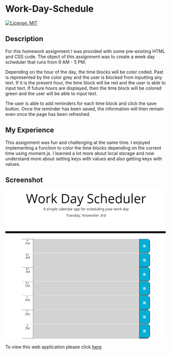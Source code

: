 # Work-Day-Schedule

<p>
    <a href="https://opensource.org/licenses/MIT" rel="nofollow"><img src="https://camo.githubusercontent.com/3ccf4c50a1576b0dd30b286717451fa56b783512/68747470733a2f2f696d672e736869656c64732e696f2f62616467652f4c6963656e73652d4d49542d79656c6c6f772e737667" alt="License: MIT" data-canonical-src="https://img.shields.io/badge/License-MIT-yellow.svg" style="max-width:100%;"></a>
</p>

<h2>Description</h2>

<p>For this homework assignment I was provided with some pre-existing HTML and CSS code. The object of this assignment was to create a week day scheduler that runs from 9 AM - 5 PM. 

Depending on the hour of the day, the time blocks will be color coded. Past is represented by the color grey and the user is blocked from inputting any text. If it is the present hour, the time block will be red and the user is able to input text. If future hours are displayed, then the time block will be colored green and the user will be able to input text.

The user is able to add reminders for each time block and click the save button. Once the reminder has been saved, the information will then remain even once the page has been refreshed.</p>

<h2>My Experience</h2>

<p>This assignment was fun and challenging at the same time. I enjoyed implementing a function to color the time blocks depending on the current time using moment.js. I learned a lot more about local storage and now understand more about setting keys with values and also getting keys with values.</p>

<h2>Screenshot</h2>

![](/Assets/images/Screenshot.PNG)

<p>
To view this web application please click <a href="https://hustinkava.github.io/Work-Day-Schedule/" rel="nofollow">here</a>
</p>
